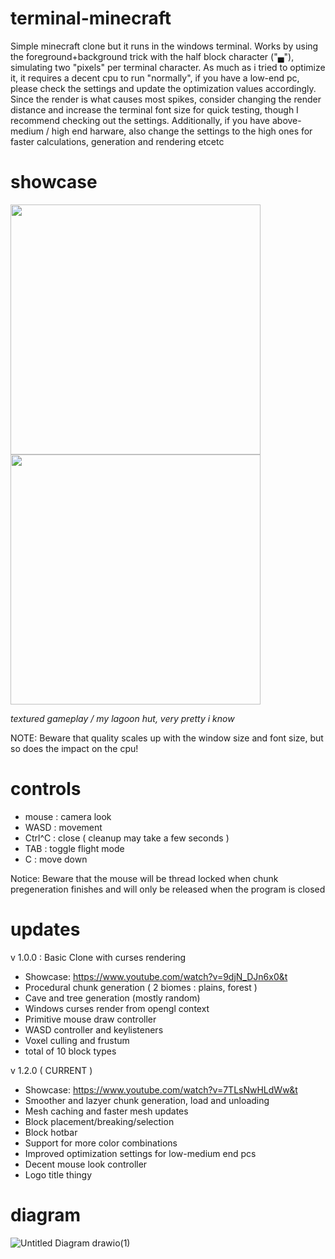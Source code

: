# terminal-minecraft
Simple minecraft clone but it runs in the windows terminal.
Works by using the foreground+background trick with the half block character ("▄"), simulating two "pixels" per terminal character.
As much as i tried to optimize it, it requires a decent cpu to run "normally", if you have a low-end pc, please check the settings and update the optimization values accordingly.
Since the render is what causes most spikes, consider changing the render distance and increase the terminal font size for quick testing, though I recommend checking out the settings.
Additionally, if you have above-medium / high end harware, also change the settings to the high ones for faster calculations, generation and rendering etcetc

# showcase
<img src="https://github.com/user-attachments/assets/e1a3d29f-60dd-47ff-8444-a4691e17174f" width="400">
<img src="https://github.com/user-attachments/assets/a728239c-0904-4313-9d9c-bc2aa7314bf1" width="400">

*textured gameplay  /  my lagoon hut, very pretty i know*

NOTE: Beware that quality scales up with the window size and font size, but so does the impact on the cpu!


# controls
* mouse : camera look
* WASD : movement
* Ctrl^C : close  ( cleanup may take a few seconds )
* TAB : toggle flight mode
* C : move down

Notice: Beware that the mouse will be thread locked when chunk pregeneration finishes and will only be released when the program is closed


# updates
v 1.0.0 : Basic Clone with curses rendering
* Showcase: https://www.youtube.com/watch?v=9djN_DJn6x0&t
* Procedural chunk generation ( 2 biomes : plains, forest )
* Cave and tree generation (mostly random)
* Windows curses render from opengl context
* Primitive mouse draw controller
* WASD controller and keylisteners
* Voxel culling and frustum
* total of 10 block types

v 1.2.0  ( CURRENT )
* Showcase: https://www.youtube.com/watch?v=7TLsNwHLdWw&t
* Smoother and lazyer chunk generation, load and unloading
* Mesh caching and faster mesh updates
* Block placement/breaking/selection
* Block hotbar
* Support for more color combinations
* Improved optimization settings for low-medium end pcs
* Decent mouse look controller
* Logo title thingy



# diagram
![Untitled Diagram drawio(1)](https://github.com/user-attachments/assets/6e2dacbf-65f1-4746-9931-352bf4dda993)
